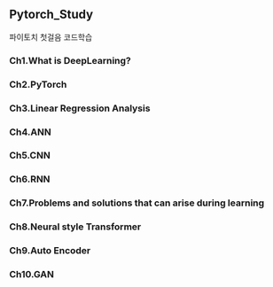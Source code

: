## Pytorch_Study
파이토치 첫걸음 코드학습
### Ch1.What is DeepLearning?
### Ch2.PyTorch
### Ch3.Linear Regression Analysis
### Ch4.ANN
### Ch5.CNN
### Ch6.RNN
### Ch7.Problems and solutions that can arise during learning
### Ch8.Neural style Transformer
### Ch9.Auto Encoder
### Ch10.GAN
